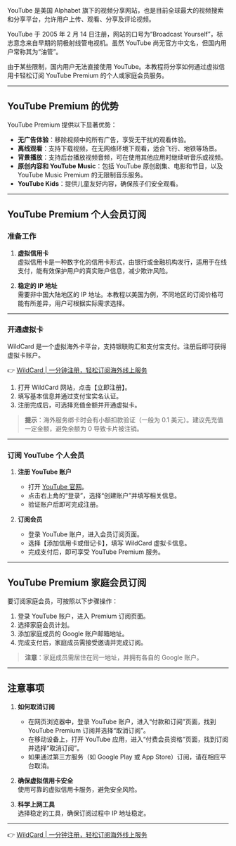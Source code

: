 YouTube 是美国 Alphabet 旗下的视频分享网站，也是目前全球最大的视频搜索和分享平台，允许用户上传、观看、分享及评论视频。

YouTube 于 2005 年 2 月 14 日注册，网站的口号为“Broadcast Yourself”，标志意念来自早期的阴极射线管电视机。虽然 YouTube 尚无官方中文名，但国内用户常称其为“油管”。

由于某些限制，国内用户无法直接使用 YouTube。本教程将分享如何通过虚拟信用卡轻松订阅 YouTube Premium 的个人或家庭会员服务。

---

## YouTube Premium 的优势

YouTube Premium 提供以下显著优势：

- **无广告体验**：移除视频中的所有广告，享受无干扰的观看体验。
- **离线观看**：支持下载视频，在无网络环境下观看，适合飞行、地铁等场景。
- **背景播放**：支持后台播放视频音频，可在使用其他应用时继续听音乐或视频。
- **原创内容和 YouTube Music**：包括 YouTube 原创剧集、电影和节目，以及 YouTube Music Premium 的无限制音乐服务。
- **YouTube Kids**：提供儿童友好内容，确保孩子们安全观看。

---

## YouTube Premium 个人会员订阅

### 准备工作

1. **虚拟信用卡**  
   虚拟信用卡是一种数字化的信用卡形式，由银行或金融机构发行，适用于在线支付，能有效保护用户的真实账户信息，减少欺诈风险。

2. **稳定的 IP 地址**  
   需要非中国大陆地区的 IP 地址。本教程以美国为例，不同地区的订阅价格可能有所差异，用户可根据实际需求选择。

---

### 开通虚拟卡

WildCard 是一个虚拟海外卡平台，支持银联购汇和支付宝支付。注册后即可获得虚拟卡账户。

👉 [WildCard | 一分钟注册，轻松订阅海外线上服务](https://bit.ly/bewildcard)

1. 打开 WildCard 网站，点击【立即注册】。
2. 填写基本信息并通过支付宝实名认证。
3. 注册完成后，可选择充值金额并开通虚拟卡。

> **提示**：海外服务绑卡时会有小额扣款验证（一般为 0.1 美元）。建议先充值一定金额，避免余额为 0 导致卡片被注销。

---

### 订阅 YouTube 个人会员

1. **注册 YouTube 账户**  
   - 打开 [YouTube 官网](https://www.youtube.com)。
   - 点击右上角的“登录”，选择“创建账户”并填写相关信息。
   - 验证账户后即可完成注册。

2. **订阅会员**  
   - 登录 YouTube 账户，进入会员订阅页面。
   - 选择【添加信用卡或借记卡】，填写 WildCard 虚拟卡信息。
   - 完成支付后，即可享受 YouTube Premium 服务。

---

## YouTube Premium 家庭会员订阅

要订阅家庭会员，可按照以下步骤操作：

1. 登录 YouTube 账户，进入 Premium 订阅页面。
2. 选择家庭会员计划。
3. 添加家庭成员的 Google 账户邮箱地址。
4. 完成支付后，家庭成员需接受邀请并完成订阅。

> **注意**：家庭成员需居住在同一地址，并拥有各自的 Google 账户。

---

## 注意事项

1. **如何取消订阅**  
   - 在网页浏览器中，登录 YouTube 账户，进入“付款和订阅”页面，找到 YouTube Premium 订阅并选择“取消订阅”。
   - 在移动设备上，打开 YouTube 应用，进入“付费会员资格”页面，找到订阅并选择“取消订阅”。
   - 如果通过第三方服务（如 Google Play 或 App Store）订阅，请在相应平台取消。

2. **确保虚拟信用卡安全**  
   使用可靠的虚拟信用卡服务，避免安全风险。

3. **科学上网工具**  
   选择稳定的工具，确保订阅过程中 IP 地址稳定。

---

👉 [WildCard | 一分钟注册，轻松订阅海外线上服务](https://bit.ly/bewildcard)